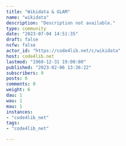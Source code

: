 ```yaml
---
title: "Wikidata & GLAM" 
name: "wikidata"
description: "Description not available."
type: community
date: "2023-07-04 14:51:35"
draft: false
nsfw: false
actor_id: "https://code4lib.net/c/wikidata"
host: code4lib.net
lastmod: "1969-12-31 19:00:00"
published: "2023-02-06 13:36:22"
subscribers: 9
posts: 6
comments: 0
weight: 6
dau: 1
wau: 1
mau: 1
instances:
- "code4lib_net"
tags: 
- "code4lib_net"

---
```

